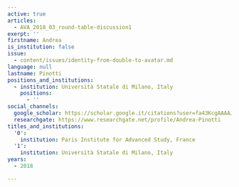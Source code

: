 ```yaml
---
active: true
articles:
  - AVA_2018_03_round-table-discussion1
exerpt: ''
firstname: Andrea
is_institution: false
issue:
  - content/issues/identity-from-double-to-avatar.md
language: null
lastname: Pinotti
positions_and_institutions:
  - institution: Università Statale di Milano, Italy
    positions:
      - ''
social_channels:
  google_scholar: https://scholar.google.it/citations?user=fa43KcgAAAAJ&hl=it
  researchgate: https://www.researchgate.net/profile/Andrea-Pinotti
titles_and_institutions:
  '0':
    institution: Paris Institute for Advanced Study, France
  '1':
    institution: Università Statale di Milano, Italy
years:
  - 2018

---
```

